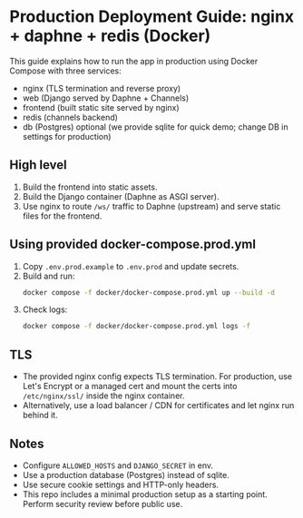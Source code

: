 # Production Deployment Guide: nginx + daphne + redis (Docker)

This guide explains how to run the app in production using Docker Compose with three services:
- nginx (TLS termination and reverse proxy)
- web (Django served by Daphne + Channels)
- frontend (built static site served by nginx)
- redis (channels backend)
- db (Postgres) optional (we provide sqlite for quick demo; change DB in settings for production)

## High level
1. Build the frontend into static assets.
2. Build the Django container (Daphne as ASGI server).
3. Use nginx to route `/ws/` traffic to Daphne (upstream) and serve static files for the frontend.

## Using provided docker-compose.prod.yml
1. Copy `.env.prod.example` to `.env.prod` and update secrets.
2. Build and run:
   ```bash
   docker compose -f docker/docker-compose.prod.yml up --build -d
   ```
3. Check logs:
   ```bash
   docker compose -f docker/docker-compose.prod.yml logs -f
   ```

## TLS
- The provided nginx config expects TLS termination. For production, use Let's Encrypt or a managed cert and mount the certs into `/etc/nginx/ssl/` inside the nginx container.
- Alternatively, use a load balancer / CDN for certificates and let nginx run behind it.

## Notes
- Configure `ALLOWED_HOSTS` and `DJANGO_SECRET` in env.
- Use a production database (Postgres) instead of sqlite.
- Use secure cookie settings and HTTP-only headers.
- This repo includes a minimal production setup as a starting point. Perform security review before public use.
